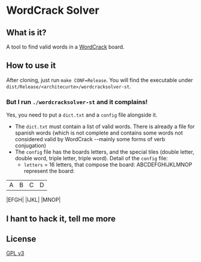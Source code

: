 # WordCrack Solver

## What is it?
A tool to find valid words in a [WordCrack](http://www.wordcrack.com/) board.

## How to use it
After cloning, just run `make CONF=Release`. You will find the executable under `dist/Release/<architecurte>/wordcracksolver-st`.

### But I run `./wordcracksolver-st` and it complains!
Yes, you need to put a `dict.txt` and a `config` file alongside it.

 * The `dict.txt` must contain a list of valid words. There is already a file for spanish words (which is not
   complete and contains some words not considered valid by WordCrack --mainly some forms of verb conjugation)
 * The `config` file has the boards letters, and the special tiles (double letter, double word, triple letter, triple word). Detail of the `config` file:
   * `letters` = 16 letters, that compose the board: ABCDEFGHIJKLMNOP represent the board:
      
|   |   |   |    |
| - |:-:|:-:| -:|
| A | B | C | D |

|EFGH|
|IJKL|
|MNOP|


## I hant to hack it, tell me more


## License
[GPL v3](http://www.gnu.org/licenses/gpl-3.0.txt)
